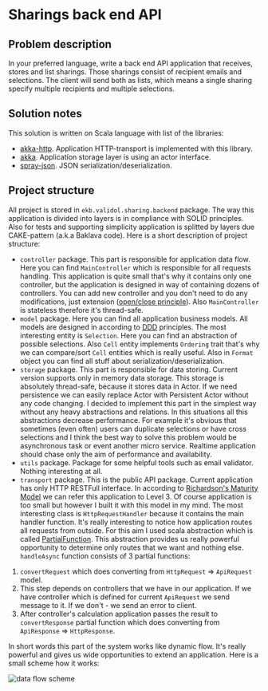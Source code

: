 # Sharings back end API

## Problem description

In your preferred language, write a back end API application that receives, stores and list sharings. Those sharings consist of recipient emails and
selections. The client will send both as lists, which means a single sharing specify multiple recipients and multiple selections.

## Solution notes
This solution is written on Scala language with list of the libraries:
* [akka-http](https://doc.akka.io/docs/akka-http/current/index.html). Application HTTP-transport is implemented with this library. 
* [akka](https://akka.io/). Application storage layer is using an actor interface.
* [spray-json](https://github.com/spray/spray-json). JSON serialization/deserialization.

## Project structure

All project is stored in `ekb.validol.sharing.backend` package. The way this application is divided into layers is in compliance with SOLID principles.
Also for tests and supporting simplicity application is splitted by layers due CAKE-pattern (a.k.a Baklava code). Here is a short
description of project structure:
* `controller` package. This part is responsible for application data flow. Here you can find `MainController` which is 
responsible for all requests handling. This application is quite small that's why it contains only one controller, but the application
is designed in way of containing dozens of controllers. You can add new controller and you don't need to do any modifications, just extension ([open/close principle](https://en.wikipedia.org/wiki/Open%E2%80%93closed_principle)).
Also `MainController` is stateless therefore it's thread-safe.
* `model` package. Here you can find all application business models. All models are designed in according to [DDD](https://en.wikipedia.org/wiki/Domain-driven_design) principles.
The most interesting entity is `Selection`. Here you can find an abstraction of possible selections. Also `Cell` entity implements `Ordering` trait
that's why we can compare/sort `Cell` entities which is really useful. Also in `Format` object you can find all stuff about serialization/deserialization.
* `storage` package. This part is responsible for data storing. Current version supports only in memory data storage. This storage is absolutely thread-safe, because it 
stores data in Actor. If we need persistence we can easily replace Actor with Persistent Actor without any code changing. I decided to implement 
this part in the simplest way without any heavy abstractions and relations. In this situations all this abstractions decrease performance. For example it's 
obvious that sometimes (even often) users can duplicate selections or have cross selections and I think the best way to solve this problem would be 
asynchronous task or event another micro service. Realtime application should chase only the aim of performance and availability.
* `utils` package. Package for some helpful tools such as email validator. Nothing interesting at all.
* `transport` package. This is the public API package. Current application has only HTTP RESTFull interface. In according to 
[Richardson's Maturity Model](https://martinfowler.com/articles/richardsonMaturityModel.html) we can refer this application to Level 3. Of course application is
too small but  however I built it with this model in my mind. The most interesting class is `HttpRequestHandler` because it contains the main handler function. 
It's really interesting to notice how application routes all requests from outside. For this aim I used scala abstraction which is called [PartialFunction](https://www.scala-lang.org/api/2.12.8/scala/PartialFunction.html).
This abstraction provides us really powerful opportunity to determine only routes that we want and nothing else. `handleAsync` function consists of 3 partial functions:

1. `convertRequest` which does converting from `HttpRequest` => `ApiRequest` model.
2. This step depends on controllers that we have in our application. If we have controller which is defined for current `ApiRequest` we send message to it.
If we don't - we send an error to client.
3. After controller's calculation application passes the result to `convertResponse` partial function which does converting from `ApiResponse` => `HttpResponse`.

In short words this part of the system works like dynamic flow. It's really powerful and gives us wide opportunities to extend an application. Here is a small scheme how it works:

![data flow scheme](https://ucd15f5defe2f2fe4c2f8387581a.previews.dropboxusercontent.com/p/thumb/AAeDNw25D4o3iz_-Bly_q2YgJjMhBnSB9UnfQwqke00W6x2QPnuduzsT6t8ZgUS38hhimMS8dIjY74OWcCIHyfK6F-0MwrTouTBgNHVBCmTbd6mQyb0SAT12QpepNNZe0K6kKXy9D_P4atKLmjTWRRRJMLg73dPD50aC-buHJjsfITMdEghO7OE60Szi8Vx79e5Onv54lL_Un32PNhqeiZh-oQzLmHUZk-XGLkPZ17Srvj05G6JiA_7B2isZHIWPUKBHOtBG-Ira9JY1cZAhqkPKGhyHaxi5dqWDpst_6Y_ew2FxeFq64ZEaSqPeWjKQiEzOdDUwqigK1wgVgYe_9X8npPO_wY6fOtWjX_zHeyunrG3PD0exqSAKixTMXhPVDjc/p.png?fv_content=true&size_mode=5)



  

